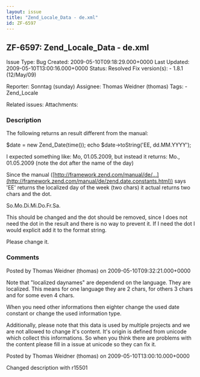 ```yaml
---
layout: issue
title: "Zend_Locale_Data - de.xml"
id: ZF-6597
---
```


ZF-6597: Zend\_Locale\_Data - de.xml
------------------------------------

 Issue Type: Bug Created: 2009-05-10T09:18:29.000+0000 Last Updated: 2009-05-10T13:00:16.000+0000 Status: Resolved Fix version(s): - 1.8.1 (12/May/09)
 
 Reporter:  Sonntag (sunday)  Assignee:  Thomas Weidner (thomas)  Tags: - Zend\_Locale
 
 Related issues: 
 Attachments: 
### Description

The following returns an result different from the manual:

$date = new Zend\_Date(time()); echo $date->toString('EE, dd.MM.YYYY');

I expected something like: Mo, 01.05.2009, but instead it returns: Mo., 01.05.2009 (note the dot after the name of the day)

Since the manual ([http://framework.zend.com/manual/de/…](http://framework.zend.com/manual/de/zend.date.constants.html)) says 'EE' returns the localized day of the week (two chars) it actual returns two chars and the dot.

So.Mo.Di.Mi.Do.Fr.Sa.

This should be changed and the dot should be removed, since I does not need the dot in the result and there is no way to prevent it. If I need the dot I would explicit add it to the format string.

Please change it.

 

 

### Comments

Posted by Thomas Weidner (thomas) on 2009-05-10T09:32:21.000+0000

Note that "localized daynames" are dependend on the language. They are localized. This means for one language they are 2 chars, for others 3 chars and for some even 4 chars.

When you need other informations then eighter change the used date constant or change the used information type.

Additionally, please note that this data is used by multiple projects and we are not allowed to change it's content. It's origin is defined from unicode which collect this informations. So when you think there are problems with the content please fill in a issue at unicode so they can fix it.

 

 

Posted by Thomas Weidner (thomas) on 2009-05-10T13:00:10.000+0000

Changed description with r15501

 

 